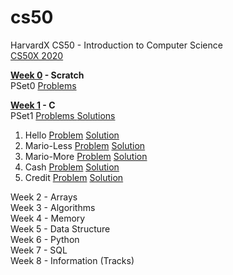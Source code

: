 # cs50
HarvardX CS50 - Introduction to Computer Science <br>
<a href="https://cs50.harvard.edu/x/2020/"> CS50X 2020 </a><br>

<b><a href="https://cs50.harvard.edu/x/2020/weeks/0/">Week 0</a> - Scratch</b> <br>
PSet0 <a href="https://cs50.harvard.edu/x/2020/psets/0/">Problems</a><br>

<b><a href="https://cs50.harvard.edu/x/2020/weeks/1/">Week 1</a> - C </b><br>
PSet1 <a href="https://cs50.harvard.edu/x/2020/psets/0/">Problems </a><a href ="https://github.com/aaryarajoju/cs50/tree/main/Week%201%20-%20C%20(P%20Set%201)">Solutions</a> <br>
<ol>
  <li>Hello 
    <a href="https://cs50.harvard.edu/x/2020/psets/1/hello">Problem</a> 
    <a href = "https://github.com/aaryarajoju/cs50/blob/main/Week%201%20-%20C%20(P%20Set%201)/1)hello.c"> Solution</a></li>
  
  <li>Mario-Less
    <a href = "https://cs50.harvard.edu/x/2020/psets/1/mario/less">Problem</a>
    <a href = "https://github.com/aaryarajoju/cs50/blob/main/Week%201%20-%20C%20(P%20Set%201)/2)mario-less.c">Solution</a></li>
  
  <li>Mario-More
    <a href = "https://cs50.harvard.edu/x/2020/psets/1/mario/more">Problem</a>
    <a href = "https://github.com/aaryarajoju/cs50/blob/main/Week%201%20-%20C%20(P%20Set%201)/2)mario-more.c">Solution</a></li>
  
  <li>Cash
   <a href = "https://cs50.harvard.edu/x/2020/psets/1/cash">Problem</a>
   <a href = "https://github.com/aaryarajoju/cs50/blob/main/Week%201%20-%20C%20(P%20Set%201)/3)cash.c">Solution</a></li>
  
  <li>Credit
    <a href = "https://cs50.harvard.edu/x/2020/psets/1/credit">Problem</a>
    <a href = "https://github.com/aaryarajoju/cs50/blob/main/Week%201%20-%20C%20(P%20Set%201)/3)credit.c">Solution</a></li>
</ol>

Week 2 - Arrays <br>
Week 3 - Algorithms <br>
Week 4 - Memory <br>
Week 5 - Data Structure <br>
Week 6 - Python <br>
Week 7 - SQL <br>
Week 8 - Information (Tracks) <br>
